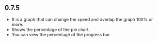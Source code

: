 ## 0.7.5

* It is a graph that can change the speed and overlap the graph 100% or more.
* Shows the percentage of the pie chart.
* You can view the percentage of the progress bar.

